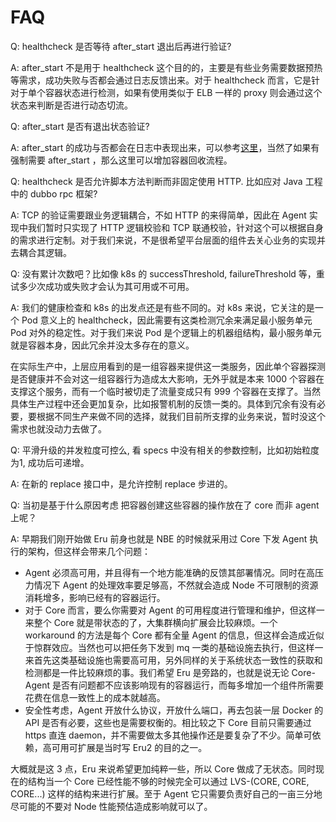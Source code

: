 FAQ
======

Q: healthcheck 是否等待 after_start 退出后再进行验证?

A: after_start 不是用于 healthcheck 这个目的的，主要是有些业务需要数据预热等需求，成功失败与否都会通过日志反馈出来。对于 healthcheck 而言，它是针对于单个容器状态进行检测，如果有使用类似于 ELB 一样的 proxy 则会通过这个状态来判断是否进行动态切流。

Q: after_start 是否有退出状态验证?

A: after_start 的成功与否都会在日志中表现出来，可以参考[这里](https://github.com/projecteru2/core/blob/master/cluster/calcium/hook.go#L10)，当然了如果有强制需要 after_start ，那么这里可以增加容器回收流程。

Q: healthcheck 是否允许脚本方法判断而非固定使用 HTTP.  比如应对 Java 工程中的 dubbo rpc 框架?

A: TCP 的验证需要跟业务逻辑耦合，不如 HTTP 的来得简单，因此在 Agent 实现中我们暂时只实现了 HTTP 逻辑校验和 TCP 联通校验，针对这个可以根据自身的需求进行定制。对于我们来说，不是很希望平台层面的组件去关心业务的实现并去耦合其逻辑。

Q: 没有累计次数吧？比如像 k8s 的 successThreshold, failureThreshold 等，重试多少次成功或失败才会认为其可用或不可用。

A: 我们的健康检查和 k8s 的出发点还是有些不同的。对 k8s 来说，它关注的是一个 Pod 意义上的 healthcheck，因此需要有这类检测冗余来满足最小服务单元 Pod 对外的稳定性。对于我们来说 Pod 是个逻辑上的机器组结构，最小服务单元就是容器本身，因此冗余并没太多存在的意义。

在实际生产中，上层应用看到的是一组容器来提供这一类服务，因此单个容器探测是否健康并不会对这一组容器行为造成太大影响，无外乎就是本来 1000 个容器在支撑这个服务，而有一个临时被切走了流量变成只有 999 个容器在支撑了。当然具体生产过程中还会更加复杂，比如报警机制的反馈一类的。具体到冗余有没有必要，要根据不同生产来做不同的选择，就我们目前所支撑的业务来说，暂时没这个需求也就没动力去做了。

Q: 平滑升级的并发粒度可控么, 看 specs 中没有相关的参数控制，比如初始粒度为1, 成功后可递增。

A: 在新的 replace 接口中，是允许控制 replace 步进的。

Q: 当初是基于什么原因考虑 把容器创建这些容器的操作放在了 core 而非 agent 上呢？

A: 早期我们刚开始做 Eru 前身也就是 NBE 的时候就采用过 Core 下发 Agent 执行的架构，但这样会带来几个问题：

* Agent 必须高可用，并且得有一个地方能准确的反馈其部署情况。同时在高压力情况下 Agent 的处理效率要足够高，不然就会造成 Node 不可限制的资源消耗增多，影响已经有的容器运行。
* 对于 Core 而言，要么你需要对 Agent 的可用程度进行管理和维护，但这样一来整个 Core 就是带状态的了，大集群横向扩展会比较麻烦。一个 workaround 的方法是每个 Core 都有全量 Agent 的信息，但这样会造成近似于惊群效应。当然也可以把任务下发到 mq 一类的基础设施去执行，但这样一来首先这类基础设施也需要高可用，另外同样的关于系统状态一致性的获取和检测都是一件比较麻烦的事。我们希望 Eru 是旁路的，也就是说无论 Core-Agent 是否有问题都不应该影响现有的容器运行，而每多增加一个组件所需要花费在信息一致性上的成本就越高。
* 安全性考虑，Agent 开放什么协议，开放什么端口，再去包装一层 Docker 的 API 是否有必要，这些也是需要权衡的。相比较之下 Core 目前只需要通过 https 直连 daemon，并不需要做太多其他操作还是要复杂了不少。简单可依赖，高可用可扩展是当时写 Eru2 的目的之一。

大概就是这 3 点，Eru 来说希望更加纯粹一些，所以 Core 做成了无状态。同时现在的结构当一个 Core 已经性能不够的时候完全可以通过 LVS-(CORE, CORE, CORE...) 这样的结构来进行扩展。至于 Agent 它只需要负责好自己的一亩三分地尽可能的不要对 Node 性能预估造成影响就可以了。
